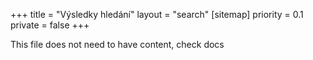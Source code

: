 +++
title = "Výsledky hledání"
layout = "search"
[sitemap]
    priority = 0.1
private = false
+++

This file does not need to have content, check docs
